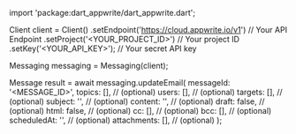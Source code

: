 import 'package:dart_appwrite/dart_appwrite.dart';

Client client = Client()
    .setEndpoint('https://cloud.appwrite.io/v1') // Your API Endpoint
    .setProject('&lt;YOUR_PROJECT_ID&gt;') // Your project ID
    .setKey('&lt;YOUR_API_KEY&gt;'); // Your secret API key

Messaging messaging = Messaging(client);

Message result = await messaging.updateEmail(
    messageId: '<MESSAGE_ID>',
    topics: [], // (optional)
    users: [], // (optional)
    targets: [], // (optional)
    subject: '<SUBJECT>', // (optional)
    content: '<CONTENT>', // (optional)
    draft: false, // (optional)
    html: false, // (optional)
    cc: [], // (optional)
    bcc: [], // (optional)
    scheduledAt: '', // (optional)
    attachments: [], // (optional)
);
